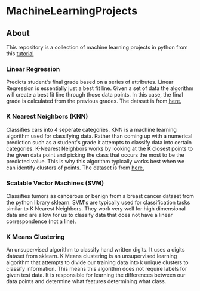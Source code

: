 # MachineLearningProjects
## About
This repository is a collection of machine learning projects in python from this [tutorial](https://www.techwithtim.net/tutorials/machine-learning-python/introduction/)

### Linear Regression
Predicts student's final grade based on a series of attributes. Linear Regression is essentially just a best fit line. Given a set of data the algorithm will create a best fit line through those data points. In this case, the final grade is calculated from the previous grades. The dataset is from [here.](https://archive.ics.uci.edu/ml/machine-learning-databases/00320/)

### K Nearest Neighbors (KNN)
Classifies cars into 4 seperate categories. KNN is a machine learning algorithm used for classifying data. Rather than coming up with a numerical prediction such as a student's grade it attempts to classify data into certain categories. K-Nearest Neighbors works by looking at the K closest points to the given data point and picking the class that occurs the most to be the predicted value. This is why this algorithm typically works best when we can identify clusters of points. The dataset is from [here.](https://archive.ics.uci.edu/ml/datasets/Car+Evaluation)

### Scalable Vector Machines (SVM)
Classifies tumors as cancerous or benign from a breast cancer dataset from the python library sklearn. SVM's are typically used for classification tasks similar to K Nearest Neighbors. They work very well for high dimensional data and are allow for us to classify data that does not have a linear correspondence (not a line). 

### K Means Clustering
An unsupervised algorithm to classify hand written digits. It uses a digits dataset from sklearn. K Means clustering is an unsupervised learning algorithm that attempts to divide our training data into k unique clusters to classify information. This means this algorithm does not require labels for given test data. It is responsible for learning the differences between our data points and determine what features determining what class.
